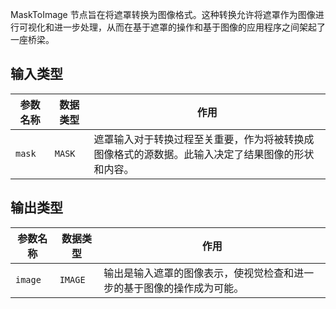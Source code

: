 
MaskToImage 节点旨在将遮罩转换为图像格式。这种转换允许将遮罩作为图像进行可视化和进一步处理，从而在基于遮罩的操作和基于图像的应用程序之间架起了一座桥梁。

## 输入类型
| 参数名称 | 数据类型 | 作用                                                         |
|----------|----------|--------------------------------------------------------------|
| `mask`   | `MASK`   | 遮罩输入对于转换过程至关重要，作为将被转换成图像格式的源数据。此输入决定了结果图像的形状和内容。 |

## 输出类型
| 参数名称 | 数据类型 | 作用                                                         |
|----------|----------|--------------------------------------------------------------|
| `image`  | `IMAGE`  | 输出是输入遮罩的图像表示，使视觉检查和进一步的基于图像的操作成为可能。 |
